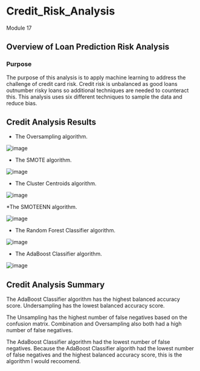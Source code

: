 # Credit_Risk_Analysis
Module 17


## Overview of Loan Prediction Risk Analysis

### Purpose
The purpose of this analysis is to apply machine learning to address the challenge of credit card risk. Credit risk is unbalanced as good loans outnumber risky loans so additional techniques are needed to counteract this. This analysis uses six different techniques to sample the data and reduce bias. 

## Credit Analysis Results
* The Oversampling algorithm.

![image](https://user-images.githubusercontent.com/103475613/181423722-78bd7487-0fd5-43dd-8b17-58445c829e8b.png)


* The SMOTE algorithm.  

![image](https://user-images.githubusercontent.com/103475613/181423251-c1e01235-5574-4634-be7c-ae94d4029bb7.png)

* The Cluster Centroids algorithm.  

![image](https://user-images.githubusercontent.com/103475613/181423209-b59f0e41-38fb-4491-99ab-2da58a7eca42.png)

*The SMOTEENN algorithm.

![image](https://user-images.githubusercontent.com/103475613/181423328-0143fb9e-2e09-471f-80b4-a57908ab7c0a.png)

* The Random Forest Classifier algorithm. 

![image](https://user-images.githubusercontent.com/103475613/181423022-26bd73a6-70ba-4f4b-9931-080abbc80622.png)

* The AdaBoost Classifier algorithm. 

![image](https://user-images.githubusercontent.com/103475613/181423085-e2e19e7a-9c3b-456d-b4a1-7002178121e0.png)

## Credit Analysis Summary
The AdaBoost Classifier algorithm has the highest balanced accuracy score. Undersampling has the lowest balanced accuracy score. 

The Unsampling has the highest number of false negatives based on the confusion matrix. Combination and Oversampling also both had a high number of false negatives. 

The AdaBoost Classifier algorithm had the lowest number of false negatives. Because the AdaBoost Classifier algorith had the lowest number of false negatives and the highest balanced accuracy score, this is the algorithm I would recoomend. 
